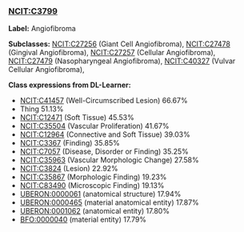 
### [NCIT:C3799](http://purl.obolibrary.org/obo/NCIT_C3799)
**Label:** Angiofibroma

**Subclasses:** [NCIT:C27256](http://purl.obolibrary.org/obo/NCIT_C27256) (Giant Cell Angiofibroma), [NCIT:C27478](http://purl.obolibrary.org/obo/NCIT_C27478) (Gingival Angiofibroma), [NCIT:C27257](http://purl.obolibrary.org/obo/NCIT_C27257) (Cellular Angiofibroma), [NCIT:C27479](http://purl.obolibrary.org/obo/NCIT_C27479) (Nasopharyngeal Angiofibroma), [NCIT:C40327](http://purl.obolibrary.org/obo/NCIT_C40327) (Vulvar Cellular Angiofibroma), 

**Class expressions from DL-Learner:**

- [NCIT:C41457](http://purl.obolibrary.org/obo/NCIT_C41457) (Well-Circumscribed Lesion) 66.67%
- Thing 51.13%
- [NCIT:C12471](http://purl.obolibrary.org/obo/NCIT_C12471) (Soft Tissue) 45.53%
- [NCIT:C35504](http://purl.obolibrary.org/obo/NCIT_C35504) (Vascular Proliferation) 41.67%
- [NCIT:C12964](http://purl.obolibrary.org/obo/NCIT_C12964) (Connective and Soft Tissue) 39.03%
- [NCIT:C3367](http://purl.obolibrary.org/obo/NCIT_C3367) (Finding) 35.85%
- [NCIT:C7057](http://purl.obolibrary.org/obo/NCIT_C7057) (Disease, Disorder or Finding) 35.25%
- [NCIT:C35963](http://purl.obolibrary.org/obo/NCIT_C35963) (Vascular Morphologic Change) 27.58%
- [NCIT:C3824](http://purl.obolibrary.org/obo/NCIT_C3824) (Lesion) 22.92%
- [NCIT:C35867](http://purl.obolibrary.org/obo/NCIT_C35867) (Morphologic Finding) 19.23%
- [NCIT:C83490](http://purl.obolibrary.org/obo/NCIT_C83490) (Microscopic Finding) 19.13%
- [UBERON:0000061](http://purl.obolibrary.org/obo/UBERON_0000061) (anatomical structure) 17.94%
- [UBERON:0000465](http://purl.obolibrary.org/obo/UBERON_0000465) (material anatomical entity) 17.87%
- [UBERON:0001062](http://purl.obolibrary.org/obo/UBERON_0001062) (anatomical entity) 17.80%
- [BFO:0000040](http://purl.obolibrary.org/obo/BFO_0000040) (material entity) 17.79%


